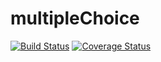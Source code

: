 # multipleChoice
[![Build Status](https://travis-ci.org/julian-medina/multipleChoice.svg?branch=master)](https://travis-ci.org/julian-medina/multipleChoice)
[![Coverage Status](https://coveralls.io/repos/github/julian-medina/multipleChoice/badge.svg?branch=master)](https://coveralls.io/github/julian-medina/multipleChoice?branch=master)


